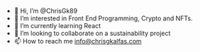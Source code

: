 - 👋 Hi, I’m @ChrisGk89
- 👀 I’m interested in Front End Programming, Crypto and NFTs.
- 🌱 I’m currently learning React
- 💞️ I’m looking to collaborate on a sustainability project
- 📫 How to reach me info@chrisgkalfas.com

<!---
ChrisGk89/ChrisGk89 is a ✨ special ✨ repository because its `README.md` (this file) appears on your GitHub profile.
You can click the Preview link to take a look at your changes.
--->
